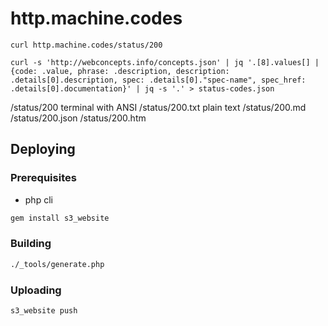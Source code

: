 # http.machine.codes


```
curl http.machine.codes/status/200
```



```
curl -s 'http://webconcepts.info/concepts.json' | jq '.[8].values[] | {code: .value, phrase: .description, description: .details[0].description, spec: .details[0]."spec-name", spec_href: .details[0].documentation}' | jq -s '.' > status-codes.json
```


/status/200     terminal with ANSI
/status/200.txt plain text
/status/200.md
/status/200.json
/status/200.htm


## Deploying

### Prerequisites

* php cli
```bash
gem install s3_website
```

### Building

```bash
./_tools/generate.php
```

### Uploading

```bash
s3_website push
```

